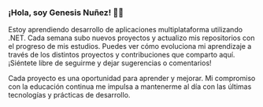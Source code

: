 ### ¡Hola, soy Genesis Nuñez! 👋😄

Estoy aprendiendo desarrollo de aplicaciones multiplataforma utilizando .NET. Cada semana subo nuevos proyectos y actualizo mis repositorios con el progreso de mis estudios. Puedes ver cómo evoluciona mi aprendizaje a través de los distintos proyectos y contribuciones que comparto aquí. ¡Siéntete libre de seguirme y dejar sugerencias o comentarios!

Cada proyecto es una oportunidad para aprender y mejorar. Mi compromiso con la educación continua me impulsa a mantenerme al día con las últimas tecnologías y prácticas de desarrollo.

<!--
**genesis-nf/genesis-nf** is a ✨ _special_ ✨ repository because its `README.md` (this file) appears on your GitHub profile.

Here are some ideas to get you started:

- 🔭 I’m currently working on ...
- 🌱 I’m currently learning ...
- 👯 I’m looking to collaborate on ...
- 🤔 I’m looking for help with ...
- 💬 Ask me about ...
- 📫 How to reach me: ...
-  Pronouns: ...
-  Fun fact: ...
-->
